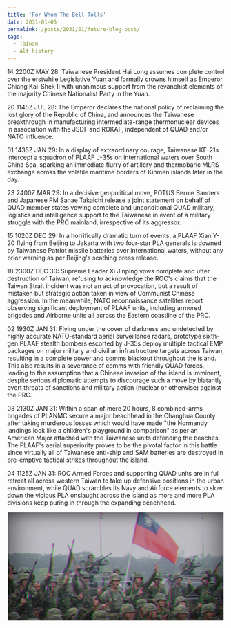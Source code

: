 ```yaml
---
title: 'For Whom The Bell Tolls'
date: 2031-01-05
permalink: /posts/2031/01/future-blog-post/
tags:
  - Taiwan
  - Alt history
---
```


14 2200Z MAY 28: Taiwanese President Hai Long assumes complete control over the erstwhile Legislative Yuan and formally crowns himself as Emperor Chiang Kai-Shek II with unanimous support from the revanchist elements of the majority Chinese Nationalist Party in the Yuan.

20 1145Z JUL 28: The Emperor declares the national policy of reclaiming the lost glory of the Republic of China, and announces the Taiwanese breakthrough in manufacturing intermediate-range thermonuclear devices in association with the JSDF and ROKAF, independent of QUAD and/or NATO influence.

01 1435Z JAN 29: In a display of extraordinary courage, Taiwanese KF-21s intercept a squadron of PLAAF J-35s on international waters over South China Sea, sparking an immediate flurry of artillery and thermobaric MLRS exchange across the volatile maritime borders of Kinmen islands later in the day.

23 2400Z MAR 29: In a decisive geopolitical move, POTUS Bernie Sanders and Japanese PM Sanae Takaichi release a joint statement on behalf of QUAD member states vowing complete and unconditional QUAD military, logistics and intelligence support to the Taiwanese in event of a military struggle with the PRC mainland, irrespective of its aggressor.

15 1020Z DEC 29: In a horrifically dramatic turn of events, a PLAAF Xian Y-20 flying from Beijing to Jakarta with two four-star PLA generals is downed by Taiwanese Patriot missile batteries over international waters, without any prior warning as per Beijing's scathing press release.

18 2300Z DEC 30: Supreme Leader Xi Jinping vows complete and utter destruction of Taiwan, refusing to acknowledge the ROC's claims that the Taiwan Strait incident was not an act of provocation, but a result of mistaken but strategic action taken in view of Communist Chinese aggression. In the meanwhile, NATO reconnaissance satellites report observing significant deployment of PLAAF units, including armored brigades and Airborne units all across the Eastern coastline of the PRC.

02 1930Z JAN 31: Flying under the cover of darkness and undetected by highly accurate NATO-standard aerial surveillance radars, prototype sixth-gen PLAAF stealth bombers escorted by J-35s deploy multiple tactical EMP packages on major military and civilian infrastructure targets across Taiwan, resulting in a complete power and comms blackout throughout the island. This also results in a severance of comms with friendly QUAD forces, leading to the assumption that a Chinese invasion of the island is imminent, despite serious diplomatic attempts to discourage such a move by blatantly overt threats of sanctions and military action (nuclear or otherwise) against the PRC.

03 2130Z JAN 31: Within a span of mere 20 hours, 8 combined-arms brigades of PLANMC secure a major beachhead in the Changhua County after taking murderous losses which would have made "the Normandy landings look like a children's playground in comparison" as per an American Major attached with the Taiwanese units defending the beaches. The PLAAF's aerial superiority proves to be the pivotal factor in this battle since virtually all of Taiwanese anti-ship and SAM batteries are destroyed in pre-emptive tactical strikes throughout the island. 

04 1125Z JAN 31: ROC Armed Forces and supporting QUAD units are in full retreat all across western Taiwan to take up defensive positions in the urban environment, while QUAD scrambles its Navy and Airforce elements to slow down the vicious PLA onslaught across the island as more and more PLA divisions keep puring in through the expanding beachhead.

<p align="center">
  <img src='/images/taiwanwarlose.png'>
</p>